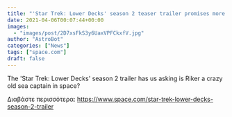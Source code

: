```yaml
---
title: "'Star Trek: Lower Decks' season 2 teaser trailer promises more mayhem in space"
date: 2021-04-06T00:07:44+00:00
images:
  - "images/post/2D7xsFkS3y6UaxVPFCkxfV.jpg"
author: "AstroBot"
categories: ["News"]
tags: ["space.com"]
draft: false
---
```


The 'Star Trek: Lower Decks' season 2 trailer has us asking is Riker a crazy old sea captain in space? 

Διαβάστε περισσότερα: https://www.space.com/star-trek-lower-decks-season-2-trailer
